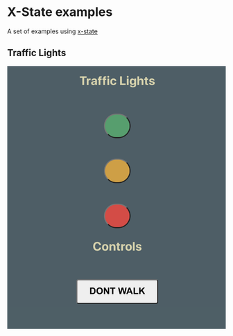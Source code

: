 # X-State examples

A set of examples using [x-state](https://xstate.js.org/)

## Traffic Lights

![Traffic Lights](https://github.com/chrislaughlin/x-state-example/blob/master/trafficLights.png?raw=true)
